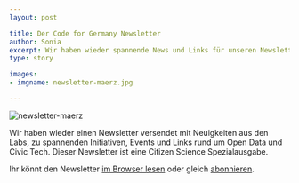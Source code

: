 ```yaml
---
layout: post

title: Der Code for Germany Newsletter
author: Sonia
excerpt: Wir haben wieder spannende News und Links für unseren Newsletter gesammelt.
type: story

images:
- imgname: newsletter-maerz.jpg

---
```

![newsletter-maerz](/blog/newsletter-maerz.jpg)

Wir haben wieder einen Newsletter versendet mit Neuigkeiten aus den Labs, zu spannenden Initiativen, Events und Links rund um Open Data und Civic Tech. Dieser Newsletter ist eine Citizen Science Spezialausgabe.

Ihr könnt den Newsletter [im Browser lesen][] oder gleich [abonnieren][].

[abonnieren]: http://okfn.us5.list-manage.com/subscribe?u=929f1e07936386d34833e20d1&id=bb63fcab72
[im Browser lesen]: http://us5.campaign-archive2.com/?u=929f1e07936386d34833e20d1&id=13f7f27d8f&e=[UNIQID]
